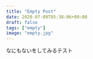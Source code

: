 ```yaml
---
title: "Empty Post"
date: 2020-07-09T05:38:06+09:00
draft: false
tags: ["empty"] 
image: "empty.jpg"
---
```


なにもないをしてみるテスト
